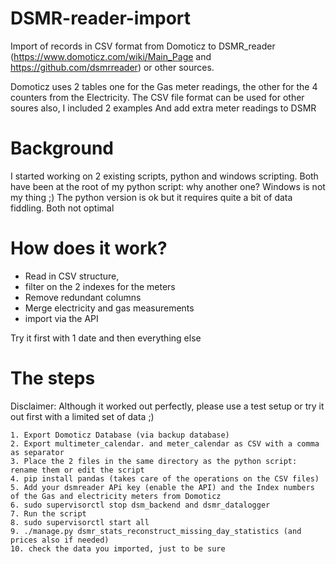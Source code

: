 # DSMR-reader-import
Import of records in CSV format from Domoticz to DSMR_reader (https://www.domoticz.com/wiki/Main_Page and https://github.com/dsmrreader) or other sources.

Domoticz uses 2 tables one for the Gas meter readings, the other for the 4 counters from the Electricity.
The CSV file format can be used for other soures also, I included 2 examples
And add extra meter readings to DSMR 

# Background
I started working on 2 existing scripts, python and windows scripting.
Both have been at the root of my python script: why another one?
Windows is not my thing ;) The python version is ok but it requires quite a bit of data fiddling. Both not optimal

# How does it work?
- Read in CSV structure,
- filter on the 2 indexes for the meters
- Remove redundant columns
- Merge electricity and gas measurements
- import via the API

Try it first with 1 date and then everything else

# The steps
Disclaimer: Although it worked out perfectly, please use a test setup or try it out first with a limited set of data ;)

    1. Export Domoticz Database (via backup database)
    2. Export multimeter_calendar. and meter_calendar as CSV with a comma as separator
    3. Place the 2 files in the same directory as the python script: rename them or edit the script
    4. pip install pandas (takes care of the operations on the CSV files)
    5. Add your dsmreader APi key (enable the API) and the Index numbers of the Gas and electricity meters from Domoticz
    6. sudo supervisorctl stop dsm_backend and dsmr_datalogger
    7. Run the script
    8. sudo supervisorctl start all
    9. ./manage.py dsmr_stats_reconstruct_missing_day_statistics (and prices also if needed)
    10. check the data you imported, just to be sure


